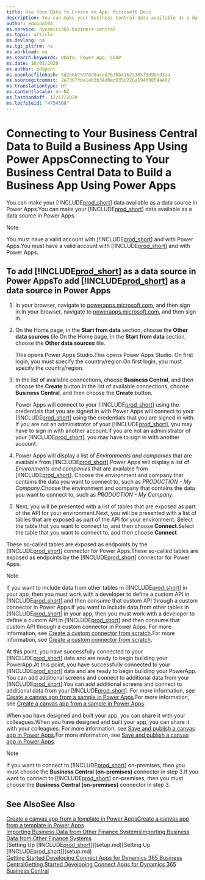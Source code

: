 ```yaml
---
title: Use Your Data to Create an App| Microsoft Docs
description: You can make your Business Central data available as a data source and specify an OData URL of your web services to build a business app using Power Apps.
author: edupont04
ms.service: dynamics365-business-central
ms.topic: article
ms.devlang: na
ms.tgt_pltfrm: na
ms.workload: na
ms.search.keywords: OData, Power App, SOAP
ms.date: 10/01/2020
ms.author: edupont
ms.openlocfilehash: 5d2e6b75978d9aced7636b41623365f3d98ed3aa
ms.sourcegitcommit: 2e7307fbe1eb3b34d0ad9356226a19409054a402
ms.translationtype: HT
ms.contentlocale: en-NZ
ms.lasthandoff: 12/17/2020
ms.locfileid: "4754508"
---
```

# <a name="connecting-to-your-business-central-data-to-build-a-business-app-using-power-apps"></a><span data-ttu-id="e76b1-103">Connecting to Your Business Central Data to Build a Business App Using Power Apps</span><span class="sxs-lookup"><span data-stu-id="e76b1-103">Connecting to Your Business Central Data to Build a Business App Using Power Apps</span></span>

<span data-ttu-id="e76b1-104">You can make your [!INCLUDE[prod_short](includes/prod_short.md)] data available as a data source in Power Apps.</span><span class="sxs-lookup"><span data-stu-id="e76b1-104">You can make your [!INCLUDE[prod_short](includes/prod_short.md)] data available as a data source in Power Apps.</span></span>  

> [!NOTE]  
> <span data-ttu-id="e76b1-105">You must have a valid account with [!INCLUDE[prod_short](includes/prod_short.md)] and with Power Apps.</span><span class="sxs-lookup"><span data-stu-id="e76b1-105">You must have a valid account with [!INCLUDE[prod_short](includes/prod_short.md)] and with Power Apps.</span></span>  

## <a name="to-add-prod_short-as-a-data-source-in-power-apps"></a><span data-ttu-id="e76b1-106">To add [!INCLUDE[prod_short](includes/prod_short.md)] as a data source in Power Apps</span><span class="sxs-lookup"><span data-stu-id="e76b1-106">To add [!INCLUDE[prod_short](includes/prod_short.md)] as a data source in Power Apps</span></span>

1. <span data-ttu-id="e76b1-107">In your browser, navigate to [powerapps.microsoft.com](https://powerapps.microsoft.com/), and then sign in.</span><span class="sxs-lookup"><span data-stu-id="e76b1-107">In your browser, navigate to [powerapps.microsoft.com](https://powerapps.microsoft.com/), and then sign in.</span></span>
2. <span data-ttu-id="e76b1-108">On the Home page, in the **Start from data** section, choose the **Other data sources** tile.</span><span class="sxs-lookup"><span data-stu-id="e76b1-108">On the Home page, in the **Start from data** section, choose the **Other data sources** tile.</span></span>  

    <span data-ttu-id="e76b1-109">This opens Power Apps Studio.</span><span class="sxs-lookup"><span data-stu-id="e76b1-109">This opens Power Apps Studio.</span></span> <span data-ttu-id="e76b1-110">On first login, you must specify the country/region.</span><span class="sxs-lookup"><span data-stu-id="e76b1-110">On first login, you must specify the country/region.</span></span>  
3. <span data-ttu-id="e76b1-111">In the list of available connections, choose **Business Central**, and then choose the **Create** button.</span><span class="sxs-lookup"><span data-stu-id="e76b1-111">In the list of available connections, choose **Business Central**, and then choose the **Create** button.</span></span>

    <span data-ttu-id="e76b1-112">Power Apps will connect to your [!INCLUDE[prod_short](includes/prod_short.md)] using the credentials that you are signed in with.</span><span class="sxs-lookup"><span data-stu-id="e76b1-112">Power Apps will connect to your [!INCLUDE[prod_short](includes/prod_short.md)] using the credentials that you are signed in with.</span></span> <span data-ttu-id="e76b1-113">If you are not an administrator of your [!INCLUDE[prod_short](includes/prod_short.md)], you may have to sign in with another account.</span><span class="sxs-lookup"><span data-stu-id="e76b1-113">If you are not an administrator of your [!INCLUDE[prod_short](includes/prod_short.md)], you may have to sign in with another account.</span></span>  

4. <span data-ttu-id="e76b1-114">Power Apps will display a list of *Environments and companies* that are available from [!INCLUDE[prod_short](includes/prod_short.md)].</span><span class="sxs-lookup"><span data-stu-id="e76b1-114">Power Apps will display a list of *Environments and companies* that are available from [!INCLUDE[prod_short](includes/prod_short.md)].</span></span> <span data-ttu-id="e76b1-115">Choose the environment and company that contains the data you want to connect to, such as *PRODUCTION - My Company*.</span><span class="sxs-lookup"><span data-stu-id="e76b1-115">Choose the environment and company that contains the data you want to connect to, such as *PRODUCTION - My Company*.</span></span>  

5. <span data-ttu-id="e76b1-116">Next, you will be presented with a list of tables that are exposed as part of the API for your environment.</span><span class="sxs-lookup"><span data-stu-id="e76b1-116">Next, you will be presented with a list of tables that are exposed as part of the API for your environment.</span></span> <span data-ttu-id="e76b1-117">Select the table that you want to connect to, and then choose **Connect**.</span><span class="sxs-lookup"><span data-stu-id="e76b1-117">Select the table that you want to connect to, and then choose **Connect**.</span></span>

<span data-ttu-id="e76b1-118">These so-called tables are exposed as endpoints by the [!INCLUDE[prod_short](includes/prod_short.md)] connector for Power Apps.</span><span class="sxs-lookup"><span data-stu-id="e76b1-118">These so-called tables are exposed as endpoints by the [!INCLUDE[prod_short](includes/prod_short.md)] connector for Power Apps.</span></span>  

> [!NOTE]
> <span data-ttu-id="e76b1-119">If you want to include data from other tables in [!INCLUDE[prod_short](includes/prod_short.md)] in your app, then you must work with a developer to define a custom API in [!INCLUDE[prod_short](includes/prod_short.md)] and then consume that custom API through a custom connector in Power Apps.</span><span class="sxs-lookup"><span data-stu-id="e76b1-119">If you want to include data from other tables in [!INCLUDE[prod_short](includes/prod_short.md)] in your app, then you must work with a developer to define a custom API in [!INCLUDE[prod_short](includes/prod_short.md)] and then consume that custom API through a custom connector in Power Apps.</span></span> <span data-ttu-id="e76b1-120">For more information, see [Create a custom connector from scratch](/connectors/custom-connectors/define-blank).</span><span class="sxs-lookup"><span data-stu-id="e76b1-120">For more information, see [Create a custom connector from scratch](/connectors/custom-connectors/define-blank).</span></span>  

<span data-ttu-id="e76b1-121">At this point, you have successfully connected to your [!INCLUDE[prod_short](includes/prod_short.md)] data and are ready to begin building your PowerApp.</span><span class="sxs-lookup"><span data-stu-id="e76b1-121">At this point, you have successfully connected to your [!INCLUDE[prod_short](includes/prod_short.md)] data and are ready to begin building your PowerApp.</span></span> <span data-ttu-id="e76b1-122">You can add additional screens and connect to additional data from your [!INCLUDE[prod_short](includes/prod_short.md)].</span><span class="sxs-lookup"><span data-stu-id="e76b1-122">You can add additional screens and connect to additional data from your [!INCLUDE[prod_short](includes/prod_short.md)].</span></span> <span data-ttu-id="e76b1-123">For more information, see [Create a canvas app from a sample in Power Apps](/powerapps/maker/canvas-apps/open-and-run-a-sample-app).</span><span class="sxs-lookup"><span data-stu-id="e76b1-123">For more information, see [Create a canvas app from a sample in Power Apps](/powerapps/maker/canvas-apps/open-and-run-a-sample-app).</span></span>  

<span data-ttu-id="e76b1-124">When you have designed and built your app, you can share it with your colleagues.</span><span class="sxs-lookup"><span data-stu-id="e76b1-124">When you have designed and built your app, you can share it with your colleagues.</span></span> <span data-ttu-id="e76b1-125">For more information, see [Save and publish a canvas app in Power Apps](/powerapps/maker/canvas-apps/save-publish-app).</span><span class="sxs-lookup"><span data-stu-id="e76b1-125">For more information, see [Save and publish a canvas app in Power Apps](/powerapps/maker/canvas-apps/save-publish-app).</span></span>  

> [!NOTE]
> <span data-ttu-id="e76b1-126">If you want to connect to [!INCLUDE[prod_short](includes/prod_short.md)] on-premises, then you must choose the **Business Central (on-premises)** connector in step 3.</span><span class="sxs-lookup"><span data-stu-id="e76b1-126">If you want to connect to [!INCLUDE[prod_short](includes/prod_short.md)] on-premises, then you must choose the **Business Central (on-premises)** connector in step 3.</span></span>  

## <a name="see-also"></a><span data-ttu-id="e76b1-127">See Also</span><span class="sxs-lookup"><span data-stu-id="e76b1-127">See Also</span></span>

[<span data-ttu-id="e76b1-128">Create a canvas app from a template in Power Apps</span><span class="sxs-lookup"><span data-stu-id="e76b1-128">Create a canvas app from a template in Power Apps</span></span>](/powerapps/maker/canvas-apps/get-started-test-drive)  
[<span data-ttu-id="e76b1-129">Importing Business Data from Other Finance Systems</span><span class="sxs-lookup"><span data-stu-id="e76b1-129">Importing Business Data from Other Finance Systems</span></span>](across-import-data-configuration-packages.md)  
<span data-ttu-id="e76b1-130">[Setting Up [!INCLUDE[prod_short](includes/prod_short.md)]](setup.md)</span><span class="sxs-lookup"><span data-stu-id="e76b1-130">[Setting Up [!INCLUDE[prod_short](includes/prod_short.md)]](setup.md)</span></span>  
[<span data-ttu-id="e76b1-131">Getting Started Developing Connect Apps for Dynamics 365 Business Central</span><span class="sxs-lookup"><span data-stu-id="e76b1-131">Getting Started Developing Connect Apps for Dynamics 365 Business Central</span></span>](/dynamics365/business-central/dev-itpro/developer/devenv-develop-connect-apps)  
